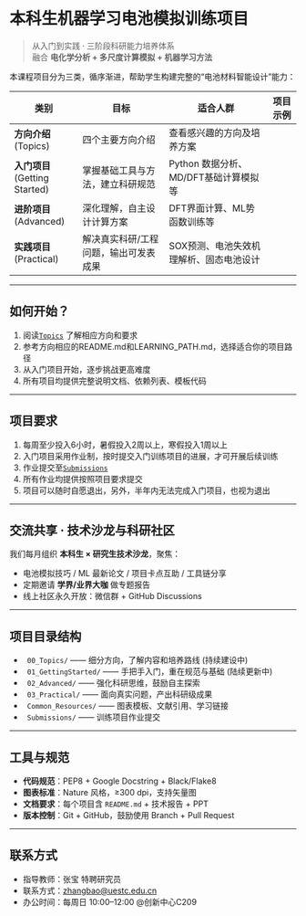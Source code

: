 # 本科生机器学习电池模拟训练项目

> 从入门到实践 · 三阶段科研能力培养体系  
> 融合 **电化学分析 + 多尺度计算模拟 + 机器学习方法**

本课程项目分为三类，循序渐进，帮助学生构建完整的“电池材料智能设计”能力：

| 类别 | 目标 | 适合人群 | 项目示例 |
|------|------|----------|----------|
| **方向介绍**<br>(Topics) | 四个主要方向介绍 | 查看感兴趣的方向及培养方案 |
| **入门项目**<br>(Getting Started) | 掌握基础工具与方法，建立科研规范 | Python 数据分析、MD/DFT基础计算模拟等 |
| **进阶项目**<br>(Advanced) | 深化理解，自主设计计算方案 | DFT界面计算、ML势函数训练等 |
| **实践项目**<br>(Practical) | 解决真实科研/工程问题，输出可发表成果 | SOX预测、电池失效机理解析、固态电池设计 |

---

##  如何开始？

1. 阅读[`Topics`](./00_Topics) 了解相应方向和要求
2. 参考方向相应的README.md和LEARNING_PATH.md，选择适合你的项目路径
3. 从入门项目开始，逐步挑战更高难度
4. 所有项目均提供完整说明文档、依赖列表、模板代码

---

##  项目要求

1. 每周至少投入6小时，暑假投入2周以上，寒假投入1周以上
2. 入门项目采用作业制，按时提交入门训练项目的进展，才可开展后续训练
3. 作业提交至[`Submissions`](./Submissions)
4. 所有作业均提供按照项目要求提交
5. 项目可以随时自愿退出，另外，半年内无法完成入门项目，也视为退出

---

## 交流共享 · 技术沙龙与科研社区

我们每月组织 **本科生 × 研究生技术沙龙**，聚焦：

- 电池模拟技巧 / ML 最新论文 / 项目卡点互助 / 工具链分享
- 定期邀请 **学界/业界大咖** 做专题报告
- 线上社区永久开放：微信群 + GitHub Discussions 

---

##  项目目录结构

- ` 00_Topics/` —— 细分方向，了解内容和培养路线 (持续建设中)
- ` 01_GettingStarted/` —— 手把手入门，重在规范与基础 (陆续更新中)
- ` 02_Advanced/` —— 强化科研思维，鼓励自主探索
- ` 03_Practical/` —— 面向真实问题，产出科研级成果
- ` Common_Resources/` —— 图表模板、文献引用、学习链接
- ` Submissions/` ——  训练项目作业提交

---

##  工具与规范

- **代码规范**：PEP8 + Google Docstring + Black/Flake8
- **图表标准**：Nature 风格，≥300 dpi，支持矢量图
- **文档要求**：每个项目含 `README.md` + 技术报告 + PPT
- **版本控制**：Git + GitHub，鼓励使用 Branch + Pull Request

---

## 联系方式

- 指导教师：张宝 特聘研究员
- 联系方式：zhangbao@uestc.edu.cn
- 办公时间：每周日 10:00–12:00 @创新中心C209
